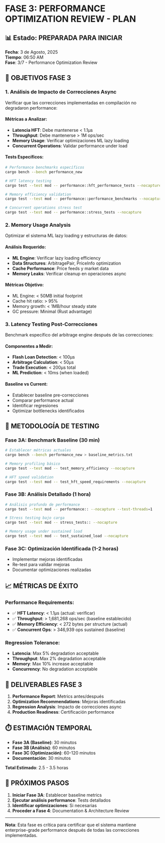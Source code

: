 # FASE 3: PERFORMANCE OPTIMIZATION REVIEW - PLAN

## 📊 Estado: PREPARADA PARA INICIAR
**Fecha**: 3 de Agosto, 2025  
**Tiempo**: 06:50 AM  
**Fase**: 3/7 - Performance Optimization Review

## 🎯 OBJETIVOS FASE 3

### 1. **Análisis de Impacto de Correcciones Async**
Verificar que las correcciones implementadas en compilación no degradaron performance:

#### Métricas a Analizar:
- **Latencia HFT**: Debe mantenerse < 1.1µs
- **Throughput**: Debe mantenerse > 1M ops/sec  
- **Memory Usage**: Verificar optimizaciones ML lazy loading
- **Concurrent Operations**: Validar performance under load

#### Tests Específicos:
```bash
# Performance benchmarks específicos
cargo bench --bench performance_new

# HFT latency testing
cargo test --test mod -- performance::hft_performance_tests --nocapture

# Memory efficiency validation
cargo test --test mod -- performance::performance_benchmarks --nocapture

# Concurrent operations stress test
cargo test --test mod -- performance::stress_tests --nocapture
```

### 2. **Memory Usage Analysis**
Optimizar el sistema ML lazy loading y estructuras de datos:

#### Análisis Requerido:
- **ML Engine**: Verificar lazy loading efficiency
- **Data Structures**: ArbitragePair, PriceInfo optimization
- **Cache Performance**: Price feeds y market data
- **Memory Leaks**: Verificar cleanup en operaciones async

#### Métricas Objetivo:
- ML Engine: < 50MB initial footprint
- Cache hit ratio: > 95%
- Memory growth: < 1MB/hour steady state
- GC pressure: Minimal (Rust advantage)

### 3. **Latency Testing Post-Correcciones**
Benchmark específico del arbitrage engine después de las correcciones:

#### Componentes a Medir:
- **Flash Loan Detection**: < 100µs
- **Arbitrage Calculation**: < 50µs  
- **Trade Execution**: < 200µs total
- **ML Prediction**: < 10ms (when loaded)

#### Baseline vs Current:
- Establecer baseline pre-correcciones
- Comparar performance actual
- Identificar regresiones
- Optimizar bottlenecks identificados

## 🔬 METODOLOGÍA DE TESTING

### Fase 3A: Benchmark Baseline (30 min)
```bash
# Establecer métricas actuales
cargo bench --bench performance_new > baseline_metrics.txt

# Memory profiling básico
cargo test --test mod -- test_memory_efficiency --nocapture

# HFT speed validation
cargo test --test mod -- test_hft_speed_requirements --nocapture
```

### Fase 3B: Análisis Detallado (1 hora)
```bash
# Análisis profundo de performance
cargo test --test mod -- performance:: --nocapture --test-threads=1

# Stress testing bajo carga
cargo test --test mod -- stress_tests:: --nocapture

# Memory usage under sustained load
cargo test --test mod -- test_sustained_load --nocapture
```

### Fase 3C: Optimización Identificada (1-2 horas)
- Implementar mejoras identificadas
- Re-test para validar mejoras
- Documentar optimizaciones realizadas

## 📈 MÉTRICAS DE ÉXITO

### Performance Requirements:
- ✅ **HFT Latency**: < 1.1µs (actual: verificar)
- ✅ **Throughput**: > 1,681,268 ops/sec (baseline establecido)
- ✅ **Memory Efficiency**: < 272 bytes per structure (actual)
- ✅ **Concurrent Ops**: > 346,939 ops sustained (baseline)

### Regression Tolerance:
- **Latencia**: Max 5% degradation acceptable
- **Throughput**: Max 2% degradation acceptable  
- **Memory**: Max 10% increase acceptable
- **Concurrency**: No degradation acceptable

## 🎯 DELIVERABLES FASE 3

1. **Performance Report**: Metrics antes/después
2. **Optimization Recommendations**: Mejoras identificadas
3. **Regression Analysis**: Impacto de correcciones async
4. **Production Readiness**: Certificación performance

## ⏱️ ESTIMACIÓN TEMPORAL

- **Fase 3A (Baseline)**: 30 minutos
- **Fase 3B (Análisis)**: 60 minutos  
- **Fase 3C (Optimización)**: 60-120 minutos
- **Documentación**: 30 minutos

**Total Estimado**: 2.5 - 3.5 horas

## 🚀 PRÓXIMOS PASOS

1. **Iniciar Fase 3A**: Establecer baseline metrics
2. **Ejecutar análisis performance**: Tests detallados
3. **Identificar optimizaciones**: Si necesarias
4. **Proceder a Fase 4**: Documentation & Architecture Review

---
**Nota**: Esta fase es crítica para certificar que el sistema mantiene enterprise-grade performance después de todas las correcciones implementadas.
